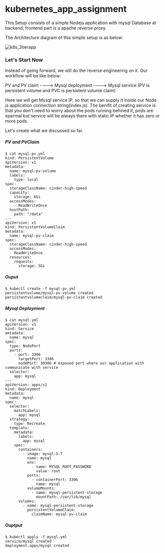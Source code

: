 # kubernetes_app_assignment

This Setup consists of a simple Nodejs application with mysql Database at backend, frontend part is a apache reverse proxy.

The Architecture diagram of this simple setup is as below:

![k8s_3tierapp](https://user-images.githubusercontent.com/44415163/124288575-f3e9bf80-db6e-11eb-8887-8e66745cf9a6.png)

### Let's Start Now

Instead of going forward, we will do the reverse engineering on it. Our workflow will be like below:

PV and PV claim ----> Mysql deployment ----> Mysql service (PV is persistent volume and PVC is persistent volume claim)

Here we will get Mysql service IP, so that we can supply it inside our Node js application connection string(index.js). The benifit of creating service is that you don't need to worry about the pods running behined it, pods are epermal but service will be always there with static IP whether it has zero or more pods.

Let's create what we discussed so far.

##### PV and PVClaim

```
$ cat mysql-pv.yml
kind: PersistentVolume
apiVersion: v1
metadata:
  name: mysql-pv-volume
  labels:
    type: local
spec:
  storageClassName: cinder-high-speed
  capacity:
    storage: 6Gi
  accessModes:
    - ReadWriteOnce
  hostPath:
    path: "/data"
---
apiVersion: v1
kind: PersistentVolumeClaim
metadata:
  name: mysql-pv-claim
spec:
  storageClassName: cinder-high-speed
  accessModes:
  - ReadWriteOnce
  resources:
    requests:
      storage: 5Gi
```

##### Ouput

```
$ kubectl create -f mysql-pv.yml
persistentvolume/mysql-pv-volume created
persistentvolumeclaim/mysql-pv-claim created
```

##### Mysql Deployment

```
$ cat mysql.yml
apiVersion: v1
kind: Service
metadata:
  name: mysql
spec:
  type: NodePort
  ports:
    - port: 3306
      targetPort: 3306
      nodePort: 30306 # exposed port where our application with communicate with service
  selector:
    app: mysql
---
apiVersion: apps/v1
kind: Deployment
metadata:
  name: mysql
spec:
  selector:
    matchLabels:
      app: mysql
  strategy:
    type: Recreate
  template:
    metadata:
      labels:
        app: mysql
    spec:
      containers:
        - image: mysql:5.7
          name: mysql
          env:
            - name: MYSQL_ROOT_PASSWORD
              value: root
          ports:
            - containerPort: 3306
              name: mysql
          volumeMounts:
            - name: mysql-persistent-storage
              mountPath: /var/lib/mysql
      volumes:
        - name: mysql-persistent-storage
          persistentVolumeClaim:
            claimName: mysql-pv-claim
```

##### Ouptput
```
$ kubectl apply -f mysql.yml
service/mysql created
deployment.apps/mysql created
```

